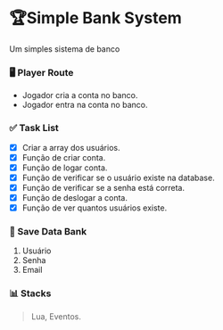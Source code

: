 # 🏆Simple Bank System
Um simples sistema de banco

### 🖥 Player Route
- Jogador cria a conta no banco.
- Jogador entra na conta no banco.

### ✅ Task List
- [x] Criar a array dos usuários.
- [x] Função de criar conta.
- [x] Função de logar conta.
- [x] Função de verificar se o usuário existe na database.
- [x] Função de verificar se a senha está correta.
- [x] Função de deslogar a conta.
- [x] Função de ver quantos usuários existe.

### 📡 Save Data Bank
1. Usuário
2. Senha
3. Email

### 📊 Stacks
> Lua,
> Eventos.
